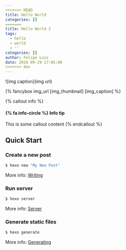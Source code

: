 ```yaml
---
<<<<<<< HEAD
title: Hello World
categories: []
=======
title: Hello World 2
tags:
  - hello
  - world
  - ''
categories: []
author: Felipe Luis
date: 2018-09-29 17:05:00
>>>>>>> dev
---
```

![img caption](img url)

{% fancybox img_url [img_thumbnail] [img_caption] %}



{% callout info %}
#### {% fa info-circle %} Info tip
This is some callout content
{% endcallout %}



## Quick Start

### Create a new post

``` bash
$ hexo new "My New Post"
```

More info: [Writing](https://hexo.io/docs/writing.html)

### Run server

``` bash
$ hexo server
```

More info: [Server](https://hexo.io/docs/server.html)

### Generate static files

``` bash
$ hexo generate
```

More info: [Generating](https://hexo.io/docs/generating.html)
